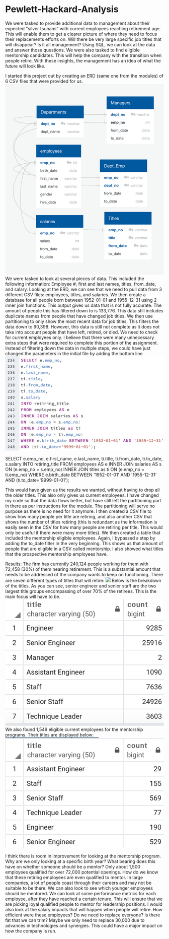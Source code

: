 # Pewlett-Hackard-Analysis

We were tasked to provide additional data to management about their expected "silver tsunami" with current employees reaching retirement age. This will enable them to get a clearer picture of where they need to focus their replacements efforts on. Will there be very large specific job titles that will disappear? Is it all management? Using SQL, we can look at the data and answer those questions.
We were also tasked to find eligible mentorship candidates. This will help the company with the transition when people retire. With these insights, the management has an idea of what the future will look like.

I started this project out by creating an ERD (same one from the modules) of 6 CSV files that were provided for us. 
![](challenge/Schema.png)
We were tasked to look at several pieces of data. This included the following information: Employee #, first and last names, titles, from_date, and salary. Looking at the ERD, we can see that we need to pull data from 3 different CSV files: employees, titles, and salaries. We then create a database for all people born between 1952-01-01 and 1955-12-31 using 2 inner join functions. This output gives us data that is not fully accurate. The amount of people this has filtered down to is 133,776.  This data still includes duplicate names from people that have changed job titles. We then use partitioning to only show the most recent data for job titles. This filters the data down to 90,398. However, this data is still not complete as it does not take into account people that have left, retired, or died. We need to check for current employees only. I believe that there were many unnecessary extra steps that were required to complete this portion of the assignment. Instead of filtering down the data in multiple steps, we could have just changed the parameters in the initial file by adding the bottom line
![](challenge/code.png)

SELECT e.emp_no,
e.first_name,
e.last_name,
ti.title,
ti.from_date,
ti.to_date,
s.salary
INTO retiring_title
FROM employees AS e
INNER JOIN salaries AS s
ON (e.emp_no = s.emp_no)
INNER JOIN titles as ti
ON (e.emp_no = ti.emp_no)
WHERE e.birth_date BETWEEN '1952-01-01' AND '1955-12-31'
AND (ti.to_date='9999-01-01'); 

This would have given us the results we wanted, without having to drop all the older titles. This also only gives us current employees. I have changed my code so that the data flows better, but have still left the partitioning part in there as per instructions for the module. The partitioning will serve no purpose as there is no need for it anymore. I then created a CSV file to show how many people per title are retiring, and also another CSV that shows the number of titles retiring (this is redundant as the information is easily seen in the CSV for how many people are retiring per title. This would only be useful if there were many more titles). We then created a table that included the mentorship eligible employees. Again, I bypassed a step by adding the to_date filter in the very beginning. This shows us that amount of people that are eligible in a CSV called mentorship. I also showed what titles that the prospective mentorship employees have.

Results:
The firm has currently 240,124 people working for them with 72,458 (30%) of them nearing retirement. This is a substantial amount that needs to be addressed of the company wants to keep on functioning. There are seven different types of titles that will retire:
![](challenge/#_titles.png)
Below is the breakdown of the titles. As you can see, senior engineer and senior staff are the two largest title groups encompassing of over 70% of the retirees. This is the main focus will have to be.
![](challenge/retiring_titles.png)
We also found 1,549 eligible current employees for the mentorship programs. Their titles are displayed below:
![](challenge/mentorship_titles.png)

I think there is room in improvement for looking at the mentorship program. Why are we only looking at a specific birth year? What bearing does this have on whether someone should be a mentor? Only about 1,500 employees qualified for over 72,000 potential openings. How do we know that these retiring employees are even qualified to mentor. In large companies, a lot of people coast through their careers and may not be suitable to be there. We can also look to see which younger employees should be mentored. We can look at some performance metrics for each employee, after they have reached a certain tenure. This will ensure that we are picking loyal qualified people to mentor for leadership positions. I would also look at the salary impacts that will happen when people will retire. How efficient were these employees? Do we need to replace everyone? Is there fat that we can trim? Maybe we only need to replace 30,000 due to advances in technologies and synergies. This could have a major impact on how the company is run. 
